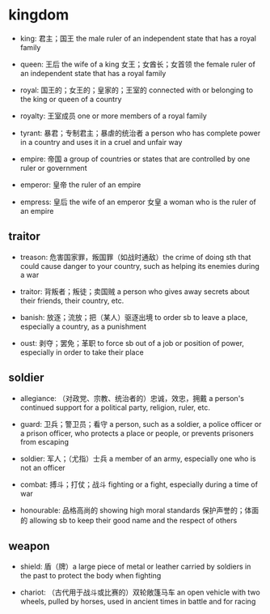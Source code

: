 # kingdom

- king: 君主；国王 the male ruler of an independent state that has a royal family
- queen: 王后 the wife of a king 女王；女酋长；女首领 the female ruler of an independent state that has a royal family
- royal: 国王的；女王的；皇家的；王室的 connected with or belonging to the king or queen of a country
- royalty: 王室成员 one or more members of a royal family

- tyrant: 暴君；专制君主；暴虐的统治者 a person who has complete power in a country and uses it in a cruel and unfair way

- empire: 帝国 a group of countries or states that are controlled by one ruler or government
- emperor: 皇帝 the ruler of an empire
- empress: 皇后 the wife of an emperor 女皇 a woman who is the ruler of an empire

## traitor

- treason: 危害国家罪，叛国罪（如战时通敌）the crime of doing sth that could cause danger to your country, such as helping its enemies during a war
- traitor: 背叛者；叛徒；卖国贼 a person who gives away secrets about their friends, their country, etc.

- banish: 放逐；流放；把（某人）驱逐出境 to order sb to leave a place, especially a country, as a punishment
- oust: 剥夺；罢免；革职 to force sb out of a job or position of power, especially in order to take their place

## soldier

- allegiance: （对政党、宗教、统治者的）忠诚，效忠，拥戴 a person's continued support for a political party, religion, ruler, etc.

- guard: 卫兵；警卫员；看守 a person, such as a soldier, a police officer or a prison officer, who protects a place or people, or prevents prisoners from escaping
- soldier: 军人；（尤指）士兵 a member of an army, especially one who is not an officer

- combat: 搏斗；打仗；战斗 fighting or a fight, especially during a time of war
- honourable: 品格高尚的 showing high moral standards 保护声誉的；体面的 allowing sb to keep their good name and the respect of others



## weapon

- shield: 盾（牌）a large piece of metal or leather carried by soldiers in the past to protect the body when fighting

- chariot: （古代用于战斗或比赛的）双轮敞篷马车 an open vehicle with two wheels, pulled by horses, used in ancient times in battle and for racing
